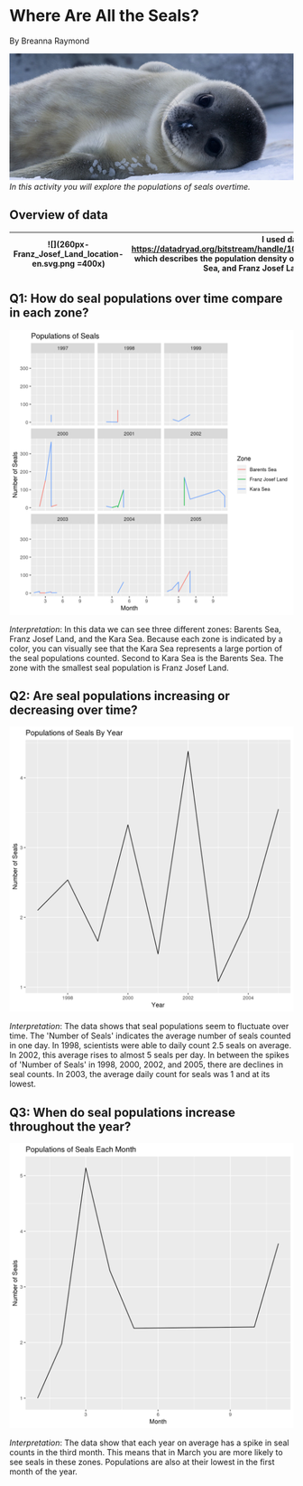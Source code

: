 # Where Are All the Seals? 
By Breanna Raymond

![](wedell-seal.jpg)
*In this activity you will explore the populations of seals overtime.*

## Overview of data
![](260px-Franz_Josef_Land_location-en.svg.png =400x) | I used data from https://datadryad.org/bitstream/handle/10255/dryad.178573/GIS_species_data.zip which describes the population density of seals over time in the Kara Sea, Barents Sea, and Franz Josef Land of Northern Siberia.
------------------------------------------------ | --------------------

## Q1: How do seal populations over time compare in each zone?

![](Question1.png)

*Interpretation*: In this data we can see three different zones: Barents Sea, Franz Josef Land, and the Kara Sea. Because each zone is indicated by a color, you can visually see that the Kara Sea represents a large portion of the seal populations counted. Second to Kara Sea is the Barents Sea. The zone with the smallest seal population is Franz Josef Land. 

## Q2: Are seal populations increasing or decreasing over time?

![](Question2.png)

*Interpretation*: The data shows that seal populations seem to fluctuate over time. The 'Number of Seals' indicates the average number of seals counted in one day. In 1998, scientists were able to daily count 2.5 seals on average. In 2002, this average rises to almost 5 seals per day. In between the spikes of 'Number of Seals' in 1998, 2000, 2002, and 2005, there are declines in seal counts. In 2003, the average daily count for seals was 1 and at its lowest.

## Q3: When do seal populations increase throughout the year?

![](Question3.png)

*Interpretation*: The data show that each year on average has a spike in seal counts in the third month. This means that in March you are more likely to see seals in these zones. Populations are also at their lowest in the first month of the year.
